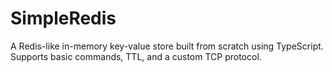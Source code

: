 # SimpleRedis
A Redis-like in-memory key-value store built from scratch using TypeScript. Supports basic commands, TTL, and a custom TCP protocol.
